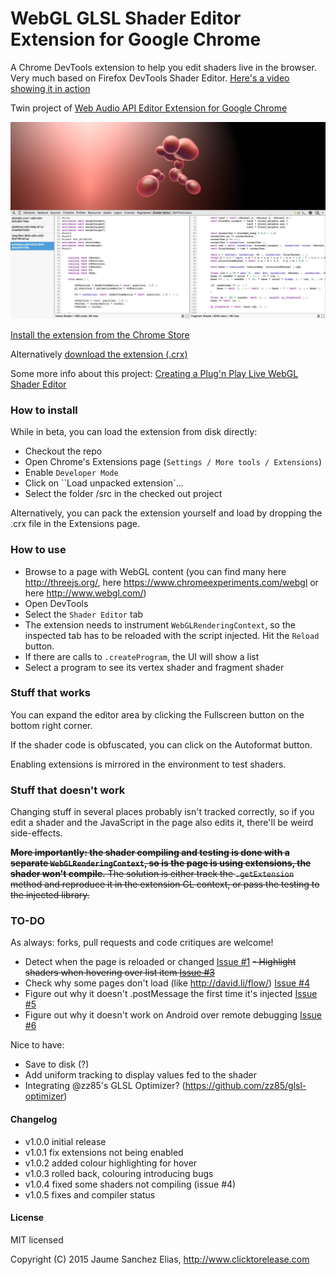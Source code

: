 # WebGL GLSL Shader Editor Extension for Google Chrome

A Chrome DevTools extension to help you edit shaders live in the browser. Very much based on Firefox DevTools Shader Editor. [Here's a video showing it in action](http://www.youtube.com/watch?v=nPcUH3b3pFY)

Twin project of [Web Audio API Editor Extension for Google Chrome](https://github.com/spite/WebAudioExtension)

![Shader Editor](/about/snapshot.jpg)

[Install the extension from the Chrome Store](https://chrome.google.com/webstore/detail/shader-editor/ggeaidddejpbakgafapihjbgdlbbbpob)

Alternatively [download the extension (.crx)](/extension/ShaderEditor.crx)

Some more info about this project: [Creating a Plug'n Play Live WebGL Shader Editor](http://www.clicktorelease.com/blog/live-webgl-shader-editor)

### How to install ###

While in beta, you can load the extension from disk directly:
- Checkout the repo
- Open Chrome's Extensions page (``Settings / More tools / Extensions``)
- Enable ``Developer Mode``
- Click on ``Load unpacked extension`...
- Select the folder /src in the checked out project

Alternatively, you can pack the extension yourself and load by dropping the .crx file in the Extensions page.

### How to use ###

- Browse to a page with WebGL content (you can find many here http://threejs.org/, here https://www.chromeexperiments.com/webgl or here http://www.webgl.com/)
- Open DevTools
- Select the ``Shader Editor`` tab
- The extension needs to instrument ``WebGLRenderingContext``, so the inspected tab has to be reloaded with the script injected. Hit the ``Reload`` button.
- If there are calls to ``.createProgram``, the UI will show a list
- Select a program to see its vertex shader and fragment shader

### Stuff that works ###

You can expand the editor area by clicking the Fullscreen button on the bottom right corner.

If the shader code is obfuscated, you can click on the Autoformat button.

Enabling extensions is mirrored in the environment to test shaders.

### Stuff that doesn't work ####

Changing stuff in several places probably isn't tracked correctly, so if you edit a shader and the JavaScript in the page also edits it, there'll be weird side-effects.

~~**More importantly: the shader compiling and testing is done with a separate ``WebGLRenderingContext``, so is the page is using extensions, the shader won't compile.** The solution is either track the ``.getExtension`` method and reproduce it in the extension GL context, or pass the testing to the injected library.~~

### TO-DO ###

As always: forks, pull requests and code critiques are welcome!

- Detect when the page is reloaded or changed [Issue #1](https://github.com/spite/ShaderEditorExtension/issues/1)
~~- Highlight shaders when hovering over list item [Issue #3](https://github.com/spite/ShaderEditorExtension/issues/3)~~
- Check why some pages don't load (like http://david.li/flow/) [Issue #4](https://github.com/spite/ShaderEditorExtension/issues/4)
- Figure out why it doesn't .postMessage the first time it's injected [Issue #5](https://github.com/spite/ShaderEditorExtension/issues/5)
- Figure out why it doesn't work on Android over remote debugging [Issue #6](https://github.com/spite/ShaderEditorExtension/issues/6)

Nice to have:

- Save to disk (?)
- Add uniform tracking to display values fed to the shader
- Integrating @zz85's GLSL Optimizer? (https://github.com/zz85/glsl-optimizer)

#### Changelog ####

- v1.0.0 initial release
- v1.0.1 fix extensions not being enabled 
- v1.0.2 added colour highlighting for hover
- v1.0.3 rolled back, colouring introducing bugs
- v1.0.4 fixed some shaders not compiling (issue #4)
- v1.0.5 fixes and compiler status

#### License ####

MIT licensed

Copyright (C) 2015 Jaume Sanchez Elias, http://www.clicktorelease.com